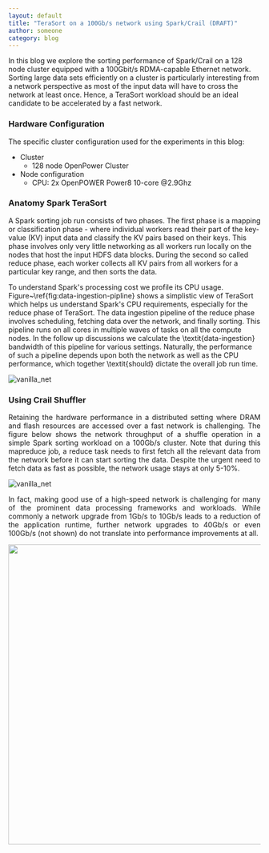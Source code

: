 ```yaml
---
layout: default
title: "TeraSort on a 100Gb/s network using Spark/Crail (DRAFT)"
author: someone
category: blog
---
```


In this blog we explore the sorting performance of Spark/Crail on a 128 node cluster equipped with a 100Gbit/s RDMA-capable Ethernet network. Sorting large data sets efficiently on a cluster is particularly interesting from a network perspective as most of the input data will have to cross the network at least once. Hence, a TeraSort workload should be an ideal candidate to be accelerated by a fast network. 

### Hardware Configuration

The specific cluster configuration used for the experiments in this blog:

* Cluster
  * 128 node OpenPower Cluster
* Node configuration
  * CPU: 2x OpenPOWER Power8 10-core @2.9Ghz

### Anatomy Spark TeraSort

A Spark sorting job  run consists of two phases. The first phase is a mapping or classification phase - where individual workers
read their part of the key-value (KV) input data and classify the KV pairs based on their keys. This phase involves only very little networking as all workers run locally on the nodes that host the input HDFS data blocks. During the second so called reduce phase, each worker collects all KV pairs from all workers for a particular key range, and then sorts the data.

To understand Spark's processing cost we profile its CPU usage. Figure~\ref{fig:data-ingestion-pipline} shows a simplistic view of TeraSort which helps us understand Spark's CPU requirements, especially for the reduce phase of TeraSort. The data ingestion pipeline of the reduce phase involves scheduling, fetching data over the network, and finally sorting. This pipeline runs on all cores in multiple waves of tasks on all the compute nodes. In the follow up discussions we calculate the \textit{data-ingestion} bandwidth of this pipeline for various settings. Naturally, the performance of such a pipeline depends upon both the network as well as the CPU performance, which together \textit{should} dictate the overall job run time.

![vanilla_net](http://crail.io/docs/net_vanilla.svg)

### Using Crail Shuffler

<div style="text-align: justify"> 
<p>
Retaining the hardware performance in a distributed setting where DRAM and flash resources are accessed over a fast network is challenging. The figure below shows the network throughput of a shuffle operation in a simple Spark sorting workload on a 100Gb/s cluster. Note that during this mapreduce job, a reduce task needs to first fetch all the relevant data from the network before it can start sorting the data. Despite the urgent need to fetch data as fast as possible, the network usage stays at only 5-10%. 
</p>
</div>

![vanilla_net](http://crail.io/docs/net_vanilla.svg)

<div style="text-align: justify">
<p>
In fact, making good use of a high-speed network is challenging for many of the prominent data processing frameworks and workloads. While commonly a network upgrade from 1Gb/s to 10Gb/s leads to a reduction of the application runtime, further network upgrades to 40Gb/s or even 100Gb/s (not shown) do not translate into performance improvements at all.
</p>
</div>

<img src="http://crail.io/docs/net_apache.png" width="600">
